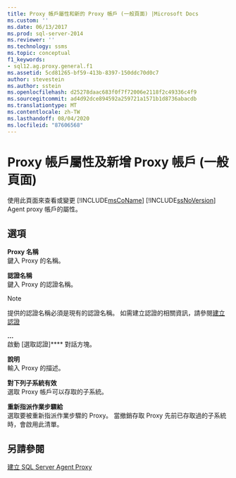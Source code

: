 ```yaml
---
title: Proxy 帳戶屬性和新的 Proxy 帳戶 (一般頁面) |Microsoft Docs
ms.custom: ''
ms.date: 06/13/2017
ms.prod: sql-server-2014
ms.reviewer: ''
ms.technology: ssms
ms.topic: conceptual
f1_keywords:
- sql12.ag.proxy.general.f1
ms.assetid: 5cd81265-bf59-413b-8397-150ddc70d0c7
author: stevestein
ms.author: sstein
ms.openlocfilehash: d25278daac683f0f7f72006e2118f2c49336c4f9
ms.sourcegitcommit: ad4d92dce894592a259721a1571b1d8736abacdb
ms.translationtype: MT
ms.contentlocale: zh-TW
ms.lasthandoff: 08/04/2020
ms.locfileid: "87606568"
---
```

# <a name="proxy-account-properties-and-new-proxy-account-general-page"></a>Proxy 帳戶屬性及新增 Proxy 帳戶 (一般頁面)
  使用此頁面來查看或變更 [!INCLUDE[msCoName](../../includes/msconame-md.md)] [!INCLUDE[ssNoVersion](../../includes/ssnoversion-md.md)] Agent proxy 帳戶的屬性。  
  
## <a name="options"></a>選項  
 **Proxy 名稱**  
 鍵入 Proxy 的名稱。  
  
 **認證名稱**  
 鍵入 Proxy 的認證名稱。  
  
> [!NOTE]  
>  提供的認證名稱必須是現有的認證名稱。 如需建立認證的相關資訊，請參閱[建立認證](../../relational-databases/security/authentication-access/create-a-credential.md)  
  
 **...**  
 啟動 [選取認證]**** 對話方塊。  
  
 **說明**  
 輸入 Proxy 的描述。  
  
 **對下列子系統有效**  
 選取 Proxy 帳戶可以存取的子系統。  
  
 **重新指派作業步驟給**  
 選取要被重新指派作業步驟的 Proxy。 當撤銷存取 Proxy 先前已存取過的子系統時，會啟用此清單。  
  
## <a name="see-also"></a>另請參閱  
 [建立 SQL Server Agent Proxy](create-a-sql-server-agent-proxy.md)  
  
  
